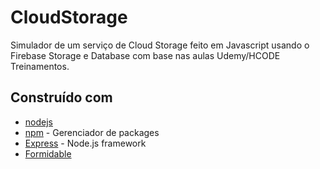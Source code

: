 # CloudStorage
Simulador de um serviço de Cloud Storage feito em Javascript usando o Firebase Storage e Database com base nas aulas Udemy/HCODE Treinamentos.

## Construído com

* [nodejs](https://nodejs.org/en/)
* [npm](https://www.npmjs.com/) - Gerenciador de packages
* [Express](https://expressjs.com/) - Node.js framework
* [Formidable](https://formidable.com/)

